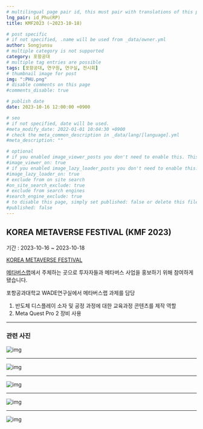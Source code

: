 ```yaml
---
# multilingual page pair id, this must pair with translations of this page. (This name must be unique)
lng_pair: id_Phu(RP)
title: KMF2023 (~2023-10-18)

# post specific
# if not specified, .name will be used from _data/owner.yml
author: Songjunsu
# multiple category is not supported
category: 포항공대
# multiple tag entries are possible
tags: [포항공대, 연구원, 연구실, 전시회]
# thumbnail image for post
img: ":PHU.png"
# disable comments on this page
#comments_disable: true

# publish date
date: 2023-10-16 12:00:00 +0900

# seo
# if not specified, date will be used.
#meta_modify_date: 2022-01-01 10:04:30 +0900
# check the meta_common_description in _data/lang/[language].yml
#meta_description: ""

# optional
# if you enabled image_viewer_posts you don't need to enable this. This is only if image_viewer_posts = false
#image_viewer_on: true
# if you enabled image_lazy_loader_posts you don't need to enable this. This is only if image_lazy_loader_posts = false
#image_lazy_loader_on: true
# exclude from on site search
#on_site_search_exclude: true
# exclude from search engines
#search_engine_exclude: true
# to disable this page, simply set published: false or delete this file
#published: false
---
```

<!-- outline-start -->
## KOREA METAVERSE FESTIVAL (KMF 2023)

기간 : 2023-10-16 ~ 2023-10-18

[KOREA METAVERSE FESTIVAL](https://kmfexpo.com/)

[메타버스랩](https://www.meta-lab.or.kr/lab12)에서 주체하는 곳으로 투자자들과 메타버스 사업을 홍보하기 위해 참여하게 됐습니다.

포항공과대학교 WADE연구실에서 메타버스랩 과제를 담당
1. 반도체 디스플레이 소자 및 공정 과정에 대한 교육과정 콘텐츠를 제작 역할
2. Meta Quest Pro 2 장비 사용

***

### 관련 사진

![img](:KMF_1.jpeg)
***
![img](:KMF_2.jpeg)
***
![img](:KMF_3.jpeg)
***
![img](:KMF_4.jpeg)
***
![img](:KMF_5.jpeg)

